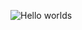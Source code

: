 ![Hello worlds](https://www.watelectronics.com/wp-content/uploads/different-programming-languages.png)
